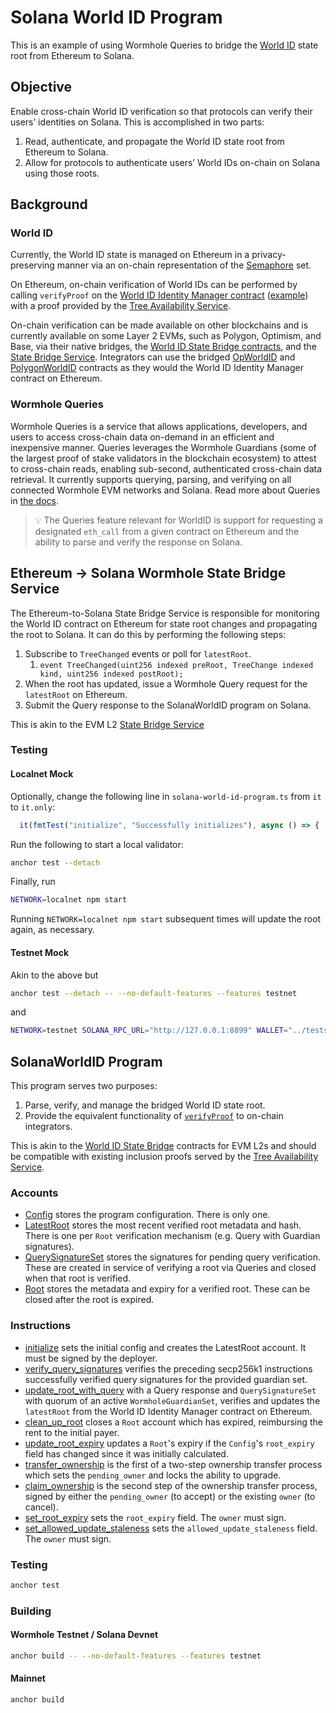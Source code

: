 # Solana World ID Program

This is an example of using Wormhole Queries to bridge the [World ID](https://worldcoin.org/world-id) state root from Ethereum to Solana.

## Objective

Enable cross-chain World ID verification so that protocols can verify their users’ identities on Solana. This is accomplished in two parts:

1. Read, authenticate, and propagate the World ID state root from Ethereum to Solana.
2. Allow for protocols to authenticate users’ World IDs on-chain on Solana using those roots.

## Background

### World ID

Currently, the World ID state is managed on Ethereum in a privacy-preserving manner via an on-chain representation of the [Semaphore](https://worldcoin.org/blog/worldcoin/intro-zero-knowledge-proofs-semaphore-application-world-id) set.

On Ethereum, on-chain verification of World IDs can be performed by calling `verifyProof` on the [World ID Identity Manager contract](https://docs.worldcoin.org/reference/address-book) ([example](https://github.com/worldcoin/world-id-onchain-template/blob/main/contracts/src/Contract.sol#L51)) with a proof provided by the [Tree Availability Service](https://github.com/worldcoin/world-tree?tab=readme-ov-file#tree-availability-service).

On-chain verification can be made available on other blockchains and is currently available on some Layer 2 EVMs, such as Polygon, Optimism, and Base, via their native bridges, the [World ID State Bridge contracts](https://github.com/worldcoin/world-id-state-bridge/blob/main/README.md), and the [State Bridge Service](https://github.com/worldcoin/world-tree/blob/0fb6223eb29b3ad97a5745b0f9e7a3b32234cd50/README.md#state-bridge-service). Integrators can use the bridged [OpWorldID](https://github.com/worldcoin/world-id-state-bridge/blob/main/src/OpWorldID.sol) and [PolygonWorldID](https://github.com/worldcoin/world-id-state-bridge/blob/main/src/PolygonWorldID.sol) contracts as they would the World ID Identity Manager contract on Ethereum.

### Wormhole Queries

Wormhole Queries is a service that allows applications, developers, and users to access cross-chain data on-demand in an efficient and inexpensive manner. Queries leverages the Wormhole Guardians (some of the largest proof of stake validators in the blockchain ecosystem) to attest to cross-chain reads, enabling sub-second, authenticated cross-chain data retrieval. It currently supports querying, parsing, and verifying on all connected Wormhole EVM networks and Solana. Read more about Queries in [the docs](https://docs.wormhole.com/wormhole/queries/overview).

> 💡 The Queries feature relevant for WorldID is support for requesting a designated `eth_call` from a given contract on Ethereum and the ability to parse and verify the response on Solana.

## Ethereum → Solana Wormhole State Bridge Service

The Ethereum-to-Solana State Bridge Service is responsible for monitoring the World ID contract on Ethereum for state root changes and propagating the root to Solana. It can do this by performing the following steps:

1. Subscribe to `TreeChanged` events or poll for `latestRoot`.
   1. `event TreeChanged(uint256 indexed preRoot, TreeChange indexed kind, uint256 indexed postRoot);`
2. When the root has updated, issue a Wormhole Query request for the `latestRoot` on Ethereum.
3. Submit the Query response to the SolanaWorldID program on Solana.

This is akin to the EVM L2 [State Bridge Service](https://github.com/worldcoin/world-tree/blob/0fb6223eb29b3ad97a5745b0f9e7a3b32234cd50/README.md#state-bridge-service)

### Testing

#### Localnet Mock

Optionally, change the following line in `solana-world-id-program.ts` from `it` to `it.only`:

```ts
  it(fmtTest("initialize", "Successfully initializes"), async () => {
```

Run the following to start a local validator:

```bash
anchor test --detach
```

Finally, run

```bash
NETWORK=localnet npm start
```

Running `NETWORK=localnet npm start` subsequent times will update the root again, as necessary.

#### Testnet Mock

Akin to the above but

```bash
anchor test --detach -- --no-default-features --features testnet
```

and

```bash
NETWORK=testnet SOLANA_RPC_URL="http://127.0.0.1:8899" WALLET="../tests/keys/pFCBP4bhqdSsrWUVTgqhPsLrfEdChBK17vgFM7TxjxQ.json" npm start
```

## SolanaWorldID Program

This program serves two purposes:

1. Parse, verify, and manage the bridged World ID state root.
2. Provide the equivalent functionality of [`verifyProof`](https://github.com/worldcoin/world-id-state-bridge/blob/main/src/abstract/WorldIDBridge.sol#L165) to on-chain integrators.

This is akin to the [World ID State Bridge](https://github.com/worldcoin/world-id-state-bridge/blob/main/README.md) contracts for EVM L2s and should be compatible with existing inclusion proofs served by the [Tree Availability Service](https://github.com/worldcoin/world-tree/blob/0fb6223eb29b3ad97a5745b0f9e7a3b32234cd50/README.md#tree-availability-service).

### Accounts

- [Config](programs/solana-world-id-program/src/state/config.rs) stores the program configuration. There is only one.
- [LatestRoot](programs/solana-world-id-program/src/state/latest_root.rs) stores the most recent verified root metadata and hash. There is one per `Root` verification mechanism (e.g. Query with Guardian signatures).
- [QuerySignatureSet](programs/solana-world-id-program/src/state/query_signature_set.rs) stores the signatures for pending query verification. These are created in service of verifying a root via Queries and closed when that root is verified.
- [Root](programs/solana-world-id-program/src/state/root.rs) stores the metadata and expiry for a verified root. These can be closed after the root is expired.

### Instructions

- [initialize](programs/solana-world-id-program/src/instructions/initialize.rs) sets the initial config and creates the LatestRoot account. It must be signed by the deployer.
- [verify_query_signatures](programs/solana-world-id-program/src/instructions/verify_query_signatures.rs) verifies the preceding secp256k1 instructions successfully verified query signatures for the provided guardian set.
- [update_root_with_query](programs/solana-world-id-program/src/instructions/update_root_with_query.rs) with a Query response and `QuerySignatureSet` with quorum of an active `WormholeGuardianSet`, verifies and updates the `latestRoot` from the World ID Identity Manager contract on Ethereum.
- [clean_up_root](programs/solana-world-id-program/src/instructions/clean_up_root.rs) closes a `Root` account which has expired, reimbursing the rent to the initial payer.
- [update_root_expiry](programs/solana-world-id-program/src/instructions/update_root_expiry.rs) updates a `Root`'s expiry if the `Config`'s `root_expiry` field has changed since it was initially calculated.
- [transfer_ownership](programs/solana-world-id-program/src/instructions/admin.rs) is the first of a two-step ownership transfer process which sets the `pending_owner` and locks the ability to upgrade.
- [claim_ownership](programs/solana-world-id-program/src/instructions/admin.rs) is the second step of the ownership transfer process, signed by either the `pending_owner` (to accept) or the existing `owner` (to cancel).
- [set_root_expiry](programs/solana-world-id-program/src/instructions/admin.rs) sets the `root_expiry` field. The `owner` must sign.
- [set_allowed_update_staleness](programs/solana-world-id-program/src/instructions/admin.rs) sets the `allowed_update_staleness` field. The `owner` must sign.

### Testing

```bash
anchor test
```

### Building

#### Wormhole Testnet / Solana Devnet

```bash
anchor build -- --no-default-features --features testnet
```

#### Mainnet

```bash
anchor build
```
